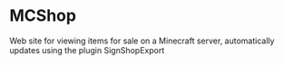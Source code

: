 # MCShop
Web site for viewing items for sale on a Minecraft server, automatically updates using the plugin SignShopExport
